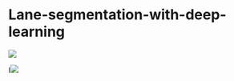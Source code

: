 # Lane-segmentation-with-deep-learning

[![](http://img.youtube.com/vi/MU6aSxxE6cI/0.jpg)](http://www.youtube.com/watch?v=MU6aSxxE6cI "Jelenia Góra - MobileNetV2-UNet")

I[![](http://img.youtube.com/vi/wqNPLMM_sYk/0.jpg)](http://www.youtube.com/watch?v=wqNPLMM_sYk "Autumn at Wrocław University of Science and Technology")

